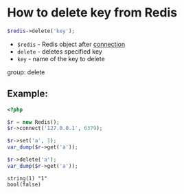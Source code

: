 # How to delete key from Redis

```php
$redis->delete('key');
```

- `$redis` - Redis object after [connection](/php-redis/how-to-connect-to-redis)
- `delete` - deletes specified key
- `key` - name of the key to delete

group: delete

## Example: 
```php
<?php

$r = new Redis(); 
$r->connect('127.0.0.1', 6379);

$r->set('a', 1);
var_dump($r->get('a'));

$r->delete('a');
var_dump($r->get('a'));
```
```
string(1) "1"
bool(false)

```

